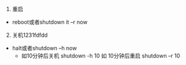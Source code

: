 1. 重启
 * reboot或者shutdown it –r now
2. 关机1231fdfdd
 * halt或者shutdown –h now
    * 如10分钟后关机 shutdown -h 10 如 10分钟后重启 shutdown –r 10
